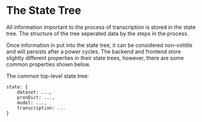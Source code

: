 # The State Tree

All information important to the process of transcription is stored in the state tree. The structure of the tree seperated data by the steps in the process.

Once information in put into the state tree, it can be considered non-volitile and will persists after a power cycles. The backend and frontend store slightly different properties in their state trees, however, there are some common properties shown below.

The common top-level state tree:
```
state: {
    dataset: ...,
    pronDict: ...,
    model: ...,
    transcription: ...
}
```

